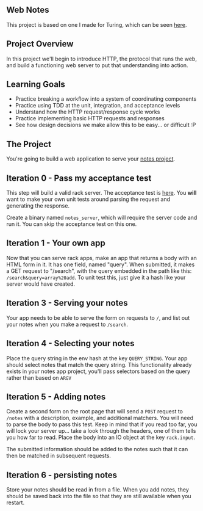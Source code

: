 Web Notes
---------

This project is based on one I made for Turing,
which can be seen [here](https://github.com/turingschool/curriculum/blob/master/source/projects/http_yeah_you_know_me.markdown).

Project Overview
----------------

In this project we'll begin to introduce HTTP, the protocol that runs the web,
and build a functioning web server to put that understanding into action.

Learning Goals
--------------

* Practice breaking a workflow into a system of coordinating components
* Practice using TDD at the unit, integration, and acceptance levels
* Understand how the HTTP request/response cycle works
* Practice implementing basic HTTP requests and responses
* See how design decisions we make allow this to be easy... or difficult :P


The Project
-----------

You're going to build a web application to serve your
[notes project](https://github.com/CodePlatoon/curriculum/blob/master/phase1/notes-project.md).


Iteration 0 - Pass my acceptance test
-------------------------------------

This step will build a valid rack server.
The acceptance test is [here](web_notes_acceptance_test.rb).
You **will** want to make your own unit tests around parsing the request
and generating the response.

Create a binary named `notes_server`, which will require the server code and run it.
You can skip the acceptance test on this one.


Iteration 1 - Your own app
--------------------------

Now that you can serve rack apps, make an app that returns a body with an HTML form in it.
It has one field, named "query". When submitted, it makes a GET request to "/search", with
the query embedded in the path like this: `/search&query=array%20add`.
To unit test this, just give it a hash like your server would have created.


Iteration 3 - Serving your notes
--------------------------------

Your app needs to be able to serve the form on requests to `/`,
and list out your notes when you make a request to `/search`.


Iteration 4 - Selecting your notes
----------------------------------

Place the query string in the env hash at the key `QUERY_STRING`.
Your app should select notes that match the query string.
This functionality already exists in your notes app project,
you'll pass selectors based on the query rather than based on `ARGV`


Iteration 5 - Adding notes
--------------------------

Create a second form on the root page that will send a `POST` request to `/notes`
with a description, example, and additional matchers.
You will need to parse the body to pass this test.
Keep in mind that if you read too far, you will lock your server up... take a look through the headers, one of them tells you how far to read.
Place the body into an IO object at the key `rack.input`.

The submitted information should be added to the notes such that it can then be matched in subsequent requests.


Iteration 6 - persisting notes
------------------------------

Store your notes should be read in from a file. When you add notes, they should be saved back into the file so that they are still available when you restart.
